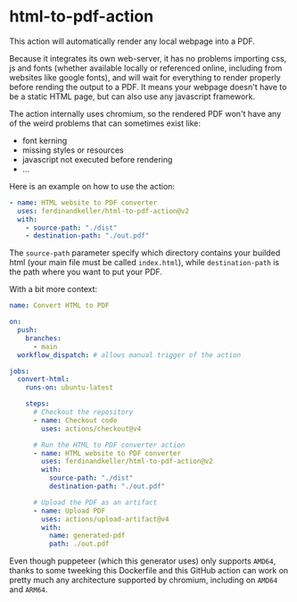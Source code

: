 # html-to-pdf-action

This action will automatically render any local webpage into a PDF.

Because it integrates its own web-server, it has no problems importing css, js and fonts (whether available locally or referenced online, including from websites like google fonts), and will wait for everything to render properly before rending the output to a PDF. It means your webpage doesn't have to be a static HTML page, but can also use any javascript framework.

The action internally uses chromium, so the rendered PDF won't have any of the weird problems that can sometimes exist like:
- font kerning
- missing styles or resources
- javascript not executed before rendering
- ... 

Here is an example on how to use the action:

```yml
- name: HTML website to PDF converter
  uses: ferdinandkeller/html-to-pdf-action@v2
  with:
    - source-path: "./dist"
    - destination-path: "./out.pdf"
```

The `source-path` parameter specify which directory contains your builded html (your main file must be called `index.html`), while `destination-path` is the path where you want to put your PDF.

With a bit more context:

```yml
name: Convert HTML to PDF

on:
  push:
    branches:
      - main
  workflow_dispatch: # allows manual trigger of the action

jobs:
  convert-html:
    runs-on: ubuntu-latest

    steps:
      # Checkout the repository
      - name: Checkout code
        uses: actions/checkout@v4

      # Run the HTML to PDF converter action
      - name: HTML website to PDF converter
        uses: ferdinandkeller/html-to-pdf-action@v2
        with:
          source-path: "./dist"
          destination-path: "./out.pdf"

      # Upload the PDF as an artifact
      - name: Upload PDF
        uses: actions/upload-artifact@v4
        with:
          name: generated-pdf
          path: ./out.pdf
```

Even though puppeteer (which this generator uses) only supports `AMD64`, thanks to some tweeking this Dockerfile and this GitHub action can work on pretty much any architecture supported by chromium, including on `AMD64` and `ARM64`.